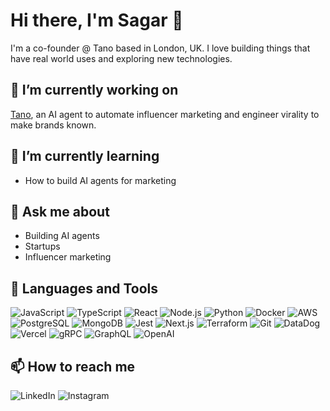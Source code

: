 # Hi there, I'm Sagar 👋

I'm a co-founder @ Tano based in London, UK. I love building things that have real world uses and exploring new technologies.

## 🔭 I’m currently working on

[Tano](https://www.trytano.com), an AI agent to automate influencer marketing and engineer virality to make brands known.

## 🌱 I’m currently learning

- How to build AI agents for marketing

## 💬 Ask me about

- Building AI agents
- Startups
- Influencer marketing


## 🚀 Languages and Tools

<a href='https://www.javascript.com/' style='text-decoration: none;'>
    <img src='https://img.shields.io/badge/JavaScript-Black?style=for-the-badge&color=f7df1e' alt='JavaScript'>
</a>
<a href='https://www.typescriptlang.org/' style='text-decoration: none;'>
    <img src='https://img.shields.io/badge/TypeScript-Black?style=for-the-badge&color=3178c6' alt='TypeScript'>
</a>
<a href='https://reactjs.org/' style='text-decoration: none;'>
    <img src='https://img.shields.io/badge/React-Black?style=for-the-badge&color=61dafb' alt='React'>
</a>
<a href='https://nodejs.org/' style='text-decoration: none;'>
    <img src='https://img.shields.io/badge/Node.js-Black?style=for-the-badge&color=339933' alt='Node.js'>
</a>
<a href='https://www.python.org/' style='text-decoration: none;'>
    <img src='https://img.shields.io/badge/Python-Black?style=for-the-badge&color=3776ab' alt='Python'>
</a>
<a href='https://www.docker.com/' style='text-decoration: none;'>
    <img src='https://img.shields.io/badge/Docker-Black?style=for-the-badge&color=2496ed' alt='Docker'>
</a>
<a href='https://aws.amazon.com/' style='text-decoration: none;'>
    <img src='https://img.shields.io/badge/AWS-Black?style=for-the-badge&color=232f3e' alt='AWS'>
</a>
<a href='https://www.postgresql.org/' style='text-decoration: none;'>
    <img src='https://img.shields.io/badge/PostgreSQL-Black?style=for-the-badge&color=336791' alt='PostgreSQL'>
</a>
<a href='https://www.mongodb.com/' style='text-decoration: none;'>
    <img src='https://img.shields.io/badge/MongoDB-Black?style=for-the-badge&color=47a248' alt='MongoDB'>
</a>
<a href='https://jestjs.io/' style='text-decoration: none;'>
    <img src='https://img.shields.io/badge/Jest-Black?style=for-the-badge&color=c21325' alt='Jest'>
</a>
<a href='https://nextjs.org/' style='text-decoration: none;'>
    <img src='https://img.shields.io/badge/Next.js-Black?style=for-the-badge&color=000000' alt='Next.js'>
</a>
<a href='https://www.terraform.io/' style='text-decoration: none;'>
    <img src='https://img.shields.io/badge/Terraform-Black?style=for-the-badge&color=623ce4' alt='Terraform'>
</a>
<a href='https://git-scm.com/' style='text-decoration: none;'>
    <img src='https://img.shields.io/badge/Git-Black?style=for-the-badge&color=f05032' alt='Git'>
</a>
<a href='https://www.datadoghq.com/' style='text-decoration: none;'>
    <img src='https://img.shields.io/badge/DataDog-Black?style=for-the-badge&color=632ca6' alt='DataDog'>
</a>
<a href='https://vercel.com/' style='text-decoration: none;'>
    <img src='https://img.shields.io/badge/Vercel-Black?style=for-the-badge&color=000000' alt='Vercel'>
</a>
<a href='https://grpc.io/' style='text-decoration: none;'>
    <img src='https://img.shields.io/badge/Grpc-Black?style=for-the-badge&color=2db6e5' alt='gRPC'>
</a>
<a href='https://graphql.org/' style='text-decoration: none;'>
    <img src='https://img.shields.io/badge/GrapQL-Black?style=for-the-badge&color=e10098' alt='GraphQL'>
</a>
<a href='https://openai.com/' style='text-decoration: none;'>
    <img src='https://img.shields.io/badge/OpenAi-Black?style=for-the-badge&color=000000' alt='OpenAI'>
</a>

## 📫 How to reach me

<a href='https://www.linkedin.com/in/sagarshahuk/' style='text-decoration: none;'>
    <img src='https://img.shields.io/badge/LinkedIn-Black?style=for-the-badge&color=0a66c2' alt='LinkedIn'>
</a>
<a href='https://www.instagram.com/sa64r/' style='text-decoration: none;'>
    <img src='https://img.shields.io/badge/Instagram-Black?style=for-the-badge&color=E1306C' alt='Instagram'>
</a>
